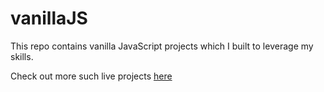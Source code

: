 # vanillaJS

This repo contains vanilla JavaScript projects which I built to leverage my skills.

Check out more such live projects [here](https://suitcase-full-of-sunshine-ranitasaha.netlify.app/)